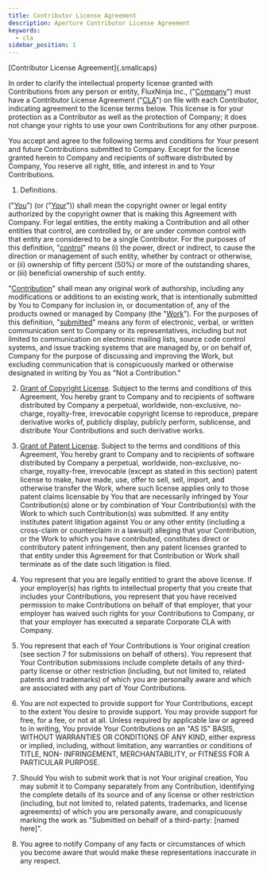 ```yaml
---
title: Contributor License Agreement
description: Aperture Contributor License Agreement
keywords:
  - cla
sidebar_position: 1
---
```


[Contributor License Agreement]{.smallcaps}

In order to clarify the intellectual property license granted with Contributions
from any person or entity, FluxNinja Inc., ("<ins>Company</ins>") must have a
Contributor License Agreement ("<ins>CLA</ins>") on file with each Contributor,
indicating agreement to the license terms below. This license is for your
protection as a Contributor as well as the protection of Company; it does not
change your rights to use your own Contributions for any other purpose.

You accept and agree to the following terms and conditions for Your present and
future Contributions submitted to Company. Except for the license granted herein
to Company and recipients of software distributed by Company, You reserve all
right, title, and interest in and to Your Contributions.

1.  Definitions.

("<ins>You</ins>") (or ("<ins>Your</ins>")) shall mean the copyright owner or
legal entity authorized by the copyright owner that is making this Agreement
with Company. For legal entities, the entity making a Contribution and all other
entities that control, are controlled by, or are under common control with that
entity are considered to be a single Contributor. For the purposes of this
definition, "<ins>control</ins>" means (i) the power, direct or indirect, to
cause the direction or management of such entity, whether by contract or
otherwise, or (ii) ownership of fifty percent (50%) or more of the outstanding
shares, or (iii) beneficial ownership of such entity.

"<ins>Contribution</ins>" shall mean any original work of authorship, including
any modifications or additions to an existing work, that is intentionally
submitted by You to Company for inclusion in, or documentation of, any of the
products owned or managed by Company (the "<ins>Work</ins>"). For the purposes
of this definition, "<ins>submitted</ins>" means any form of electronic, verbal,
or written communication sent to Company or its representatives, including but
not limited to communication on electronic mailing lists, source code control
systems, and issue tracking systems that are managed by, or on behalf of,
Company for the purpose of discussing and improving the Work, but excluding
communication that is conspicuously marked or otherwise designated in writing by
You as "Not a Contribution."

2.  <ins>Grant of Copyright License</ins>. Subject to the terms and conditions
    of this Agreement, You hereby grant to Company and to recipients of software
    distributed by Company a perpetual, worldwide, non-exclusive, no-charge,
    royalty-free, irrevocable copyright license to reproduce, prepare derivative
    works of, publicly display, publicly perform, sublicense, and distribute
    Your Contributions and such derivative works.

3.  <ins>Grant of Patent License</ins>. Subject to the terms and conditions of
    this Agreement, You hereby grant to Company and to recipients of software
    distributed by Company a perpetual, worldwide, non-exclusive, no-charge,
    royalty-free, irrevocable (except as stated in this section) patent license
    to make, have made, use, offer to sell, sell, import, and otherwise transfer
    the Work, where such license applies only to those patent claims licensable
    by You that are necessarily infringed by Your Contribution(s) alone or by
    combination of Your Contribution(s) with the Work to which such
    Contribution(s) was submitted. If any entity institutes patent litigation
    against You or any other entity (including a cross-claim or counterclaim in
    a lawsuit) alleging that your Contribution, or the Work to which you have
    contributed, constitutes direct or contributory patent infringement, then
    any patent licenses granted to that entity under this Agreement for that
    Contribution or Work shall terminate as of the date such litigation is
    filed.

4.  You represent that you are legally entitled to grant the above license. If
    your employer(s) has rights to intellectual property that you create that
    includes your Contributions, you represent that you have received permission
    to make Contributions on behalf of that employer, that your employer has
    waived such rights for your Contributions to Company, or that your employer
    has executed a separate Corporate CLA with Company.

5.  You represent that each of Your Contributions is Your original creation (see
    section 7 for submissions on behalf of others). You represent that Your
    Contribution submissions include complete details of any third-party license
    or other restriction (including, but not limited to, related patents and
    trademarks) of which you are personally aware and which are associated with
    any part of Your Contributions.

6.  You are not expected to provide support for Your Contributions, except to
    the extent You desire to provide support. You may provide support for free,
    for a fee, or not at all. Unless required by applicable law or agreed to in
    writing, You provide Your Contributions on an "AS IS" BASIS, WITHOUT
    WARRANTIES OR CONDITIONS OF ANY KIND, either express or implied, including,
    without limitation, any warranties or conditions of TITLE, NON-
    INFRINGEMENT, MERCHANTABILITY, or FITNESS FOR A PARTICULAR PURPOSE.

7.  Should You wish to submit work that is not Your original creation, You may
    submit it to Company separately from any Contribution, identifying the
    complete details of its source and of any license or other restriction
    (including, but not limited to, related patents, trademarks, and license
    agreements) of which you are personally aware, and conspicuously marking the
    work as "Submitted on behalf of a third-party: \[named here\]".

8.  You agree to notify Company of any facts or circumstances of which you
    become aware that would make these representations inaccurate in any
    respect.
